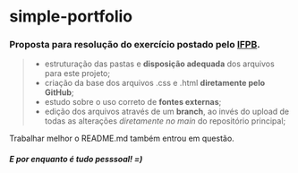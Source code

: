 # simple-portfolio

### Proposta para resolução do exercício postado pelo [IFPB](https://ifpb.github.io/css-exercises/challenges/css/portfolio-simple/).

> - estruturação das pastas e **disposição adequada** dos arquivos para este projeto;
> - criação da base dos arquivos .css e .html **diretamente pelo GitHub**;
> - estudo sobre o uso correto de **fontes externas**;
> - edição dos arquivos através de um **branch**, ao invés do upload de todas as alterações *diretamente no main* do repositório principal;

Trabalhar melhor o README.md também entrou em questão.

##### E por enquanto é tudo pesssoal! =)
